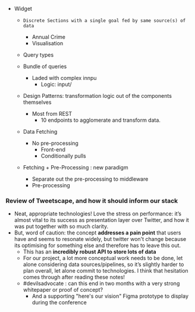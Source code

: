 + Widget
	+ `Discrete Sections with a single goal fed by same source(s) of data`
		+ Annual Crime
		+ Visualisation
	+ Query types
	
	+ Bundle of queries
		+ Laded with complex innpu
			+ Logic: input/
	
	+ Design Patterns: transformation logic out of the components themselves
		+ Most from REST
			+ 10 endpoints to agglomerate and transform data. 
	
	+ Data Fetching
		+ No pre-processing
			+ Front-end
			+ Conditionally pulls
	
	+ Fetching + Pre-Processing : new paradigm
		+ Separate out the pre-processing to middleware
		+ Pre-processing

### Review of Tweetscape, and how it should inform our stack
-   Neat, appropriate technologies! Love the stress on performance: it’s almost vital to its success as presentation layer over Twitter, and how it was put together with so much clarity.
-   But, word of caution: the concept **addresses a pain point** that users have and seems to resonate widely, but twitter won't change because its optimising for something else and therefore has to leave this out.
    -   This has an **incredibly robust API to store lots of data**
    -   For our project, a lot more conceptual work needs to be done, let alone considering data sources/pipelines, so it’s slightly harder to plan overall, let alone commit to technologies. I think that hesitation comes through after reading these notes!
    -   #devilsadvocate : can this end in two months with a very strong whitepaper or proof of concept?
        -   And a supporting "here's our vision" Figma prototype to display during the conference

